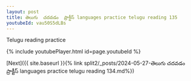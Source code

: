 ```yaml
---
layout: post
title: తెలుగు  చదవడం  ప్రాక్టీస్ languages practice telugu reading 135
youtubeId: vau50S5dLBs
---
```

 
 
Telugu reading practice
 
 
 
 
 


{% include youtubePlayer.html id=page.youtubeId %}
 
[Next]({{ site.baseurl }}{% link  split2/_posts/2024-05-27-తెలుగు  చదవడం  ప్రాక్టీస్ languages practice telugu reading 134.md%})
 
